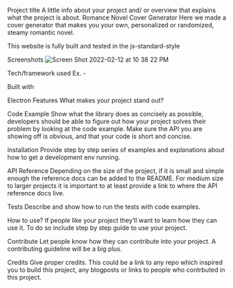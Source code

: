 Project title
A little info about your project and/ or overview that explains what the project is about.
Romance Novel Cover Generator
Here we made a cover generator that makes you your own, personalized or randomized, steamy romantic novel.

This website is fully built and tested in the js-standard-style

Screenshots
![Screen Shot 2022-02-12 at 10 38 22 PM](https://user-images.githubusercontent.com/43621994/153742891-38d5f399-de16-46db-a907-ebc19fc48d11.png)

Tech/framework used
Ex. -

Built with

Electron
Features
What makes your project stand out?

Code Example
Show what the library does as concisely as possible, developers should be able to figure out how your project solves their problem by looking at the code example. Make sure the API you are showing off is obvious, and that your code is short and concise.

Installation
Provide step by step series of examples and explanations about how to get a development env running.

API Reference
Depending on the size of the project, if it is small and simple enough the reference docs can be added to the README. For medium size to larger projects it is important to at least provide a link to where the API reference docs live.

Tests
Describe and show how to run the tests with code examples.

How to use?
If people like your project they’ll want to learn how they can use it. To do so include step by step guide to use your project.

Contribute
Let people know how they can contribute into your project. A contributing guideline will be a big plus.

Credits
Give proper credits. This could be a link to any repo which inspired you to build this project, any blogposts or links to people who contrbuted in this project.

